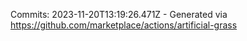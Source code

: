 Commits: 2023-11-20T13:19:26.471Z - Generated via https://github.com/marketplace/actions/artificial-grass
<br>
